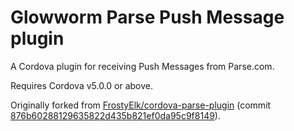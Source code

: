 Glowworm Parse Push Message plugin
==================================

A Cordova plugin for receiving Push Messages from Parse.com.

Requires Cordova v5.0.0 or above.

Originally forked from <a href="https://github.com/FrostyElk/cordova-parse-plugin">FrostyElk/cordova-parse-plugin</a> (commit <a href="https://github.com/FrostyElk/cordova-parse-plugin/commit/876b60288129635822d435b821ef0da95c9f8149">876b60288129635822d435b821ef0da95c9f8149</a>).
